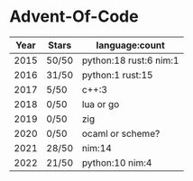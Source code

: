 # Advent-Of-Code
| Year             | Stars           | language:count         |
| ---------------- | --------------- | ---------------------- |
| 2015             | 50/50           | python:18 rust:6 nim:1 |
| 2016             | 31/50           | python:1  rust:15      |
| 2017             | 5/50            | c++:3                  |
| 2018             | 0/50            | lua or go              |
| 2019             | 0/50            | zig                    |
| 2020             | 0/50            | ocaml or scheme?       |
| 2021             | 28/50           | nim:14                 |
| 2022             | 21/50           | python:10 nim:4        |
